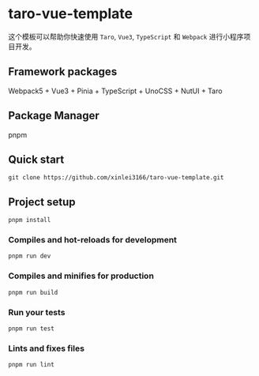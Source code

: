 # taro-vue-template

这个模板可以帮助你快速使用 `Taro`, `Vue3`, `TypeScript` 和 `Webpack` 进行小程序项目开发。

## Framework packages

Webpack5 + Vue3 + Pinia + TypeScript + UnoCSS + NutUI + Taro

## Package Manager
pnpm

## Quick start
```
git clone https://github.com/xinlei3166/taro-vue-template.git
```

## Project setup
```
pnpm install
```

### Compiles and hot-reloads for development
```
pnpm run dev
```

### Compiles and minifies for production
```
pnpm run build
```

### Run your tests
```
pnpm run test
```

### Lints and fixes files
```
pnpm run lint
```

